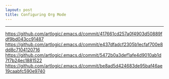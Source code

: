 ```yaml
---
layout: post
title: Configuring Org Mode
---
```


***

<https://github.com/artlogic/.emacs.d/commit/417661cd257a0f4903d50889fdf9bd043cc91487>
<https://github.com/artlogic/.emacs.d/commit/e437dfadcf2305b1ecfaf700e8dd8c7104120716>
<https://github.com/artlogic/.emacs.d/commit/5472b0a3def1afe4d9010ab1d7f7b24ec1881522>
<https://github.com/artlogic/.emacs.d/commit/be8ad5d424683de95baf46ae19caabfc590e9740>
